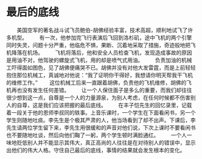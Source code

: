 # 最后的底线
　　美国空军的著名战斗试飞员鲍伯-胡佛经验丰富，技术高超，顺利地试飞了许多机型。 
　　有一次，他参加完飞行表演后飞回到洛杉矶，途中飞机的两个引擎同时失灵，问题十分严重，他临危不惧，果断、沉着地采取了措施，奇迹般地把飞机降落在机场。 
　　飞机将落后，他和安全人员检查飞机，发现造成事故的原因是用油不对，他驾驶的螺旋式飞机，用的却是喷气式用油。 
　　负责加油的机械工吓得面如图色，见了胡佛便痛哭不已。胡佛并没有对他大发雷霆，而是上前轻轻抱住那位机械工，真诚地对他说：“我了证明你干得好，我想请你明天帮我干飞机的维修工作。” 
　　这位机械工后来一直跟着胡佛，负责他的飞机维修，胡佛的飞机再也没有发生任何差错。 
　　让一个人保住面子是多么的重要，而我们却往往很少想到这一点，自尊是一个人的力量源泉，为别人考虑，在任何时候都不伤害别人的自尊，这是我们应该把握的最后底线。 
　　在丰子恺先生的回忆录里，记载着一段关于他的恩师李叔同的轶事。上音乐课时，一个学生在下面看闲书，另一个学生则随地吐痰。李先生是个极其严肃的人，他当场看到了却不出声。下课后，李先生请两位学生留下来，李先生用很缓和的声音对他们说，下次上课时不要看闲书也不要随地吐谈，然后向他们鞠了一躬，两个学生顿时满脸通红。 
　　一个人一味地贬低别人并不能显示其伟大，真正高尚的人往往是在对待别人的错误中，显示出他们的伟大人格。守住自己最后的底线，事情的结果就会发生根本的变化。
 